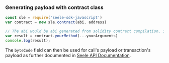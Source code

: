 ### Generating payload with contract class

```javascript
const sle = require('seele-sdk-javascript')
var contract = new sle.contract(abi, address)

// The abi would be abi generated from solidity contract compilation, if the method of the abi is an event (instead of a function, which this feature is designed for) The byteCode field of result would be undefined
var result = contract.yourMethod(...yourArguments)
console.log(result);

```
The ```byteCode``` field can then be used for call's payload or transaction's payload as further documented in [Seele API Documentation](https://seeletech.gitbook.io/wiki/developer/rpc).
